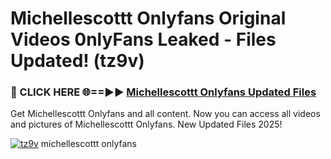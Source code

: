 # Michellescottt Onlyfans Original Videos 0nlyFans Leaked - Files Updated! (tz9v)

<h3>🔴 CLICK HERE 🌐==►► <a href="https://tinyurl.com/4seja8ks" rel="nofollow">Michellescottt Onlyfans Updated Files</a></h3>

Get Michellescottt Onlyfans and all content. Now you can access all videos and pictures of Michellescottt Onlyfans. New Updated Files 2025!

[![tz9v](https://i.imgur.com/EWjZXRe.gif)](https://tinyurl.com/4seja8ks)
michellescottt onlyfans